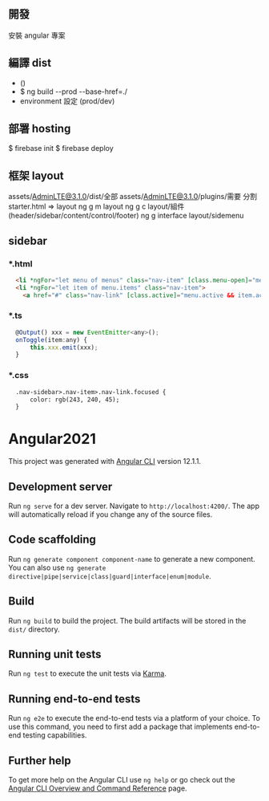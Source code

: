 ## 開發
安裝 angular 專案

## 編譯 dist 
* (<base href="./">)
* $ ng build --prod --base-href=./
* environment 設定 (prod/dev)

## 部署 hosting
$ firebase init 
$ firebase deploy

## 框架 layout
assets/AdminLTE@3.1.0/dist/全部
assets/AdminLTE@3.1.0/plugins/需要
分割 starter.html => layout
ng g m layout
ng g c layout/組件 (header/sidebar/content/control/footer)
ng g interface layout/sidemenu

## sidebar
### *.html
``` html
  <li *ngFor="let menu of menus" class="nav-item" [class.menu-open]="menu.active">
  <li *ngFor="let item of menu.items" class="nav-item">
    <a href="#" class="nav-link" [class.active]="menu.active && item.active" (click)="onToggle(item)">
```
### *.ts
``` javascript
  @Output() xxx = new EventEmitter<any>();
  onToggle(item:any) { 
      this.xxx.emit(xxx);
  }
```
### *.css
``` html
  .nav-sidebar>.nav-item>.nav-link.focused {
      color: rgb(243, 240, 45);
  }
```

# Angular2021

This project was generated with [Angular CLI](https://github.com/angular/angular-cli) version 12.1.1.

## Development server

Run `ng serve` for a dev server. Navigate to `http://localhost:4200/`. The app will automatically reload if you change any of the source files.

## Code scaffolding

Run `ng generate component component-name` to generate a new component. You can also use `ng generate directive|pipe|service|class|guard|interface|enum|module`.

## Build

Run `ng build` to build the project. The build artifacts will be stored in the `dist/` directory.

## Running unit tests

Run `ng test` to execute the unit tests via [Karma](https://karma-runner.github.io).

## Running end-to-end tests

Run `ng e2e` to execute the end-to-end tests via a platform of your choice. To use this command, you need to first add a package that implements end-to-end testing capabilities.

## Further help

To get more help on the Angular CLI use `ng help` or go check out the [Angular CLI Overview and Command Reference](https://angular.io/cli) page.
